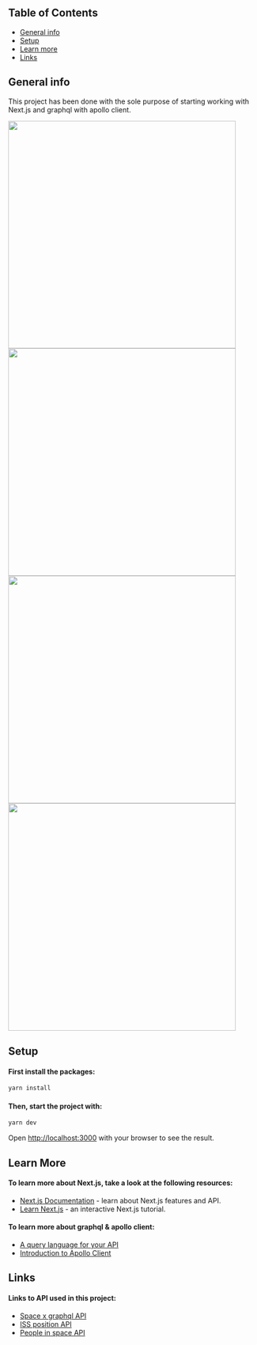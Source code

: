 ## Table of Contents

* [General info](#general-info)
* [Setup](#setup)
* [Learn more](#learn-more)
* [Links](#links)

## General info

This project has been done with the sole purpose of starting working with Next.js and graphql with apollo client.

<p float="lef" >
  <img width="460px" src="https://github.com/Ph-lo/graphql-getstarted/blob/main/one.png" />
  <img width="460px" src="https://github.com/Ph-lo/graphql-getstarted/blob/main/two.png" />
  <img width="460px" src="https://github.com/Ph-lo/graphql-getstarted/blob/main/three.png" />
  <img width="460px" src="https://github.com/Ph-lo/graphql-getstarted/blob/main/four.png" />
</p>

## Setup

#### First install the packages:

```bash
yarn install
```

#### Then, start the project with:

```bash
yarn dev
```

Open [http://localhost:3000](http://localhost:3000) with your browser to see the result.

## Learn More

#### To learn more about Next.js, take a look at the following resources:

- [Next.js Documentation](https://nextjs.org/docs) - learn about Next.js features and API.
- [Learn Next.js](https://nextjs.org/learn) - an interactive Next.js tutorial.

#### To learn more about graphql & apollo client:

- [A query language for your API](https://graphql.org)
- [Introduction to Apollo Client](https://www.apollographql.com/docs/react/)

## Links

#### Links to API used in this project:
- [Space x graphql API](https://api.spacex.land/graphql/)
- [ISS position API](http://open-notify.org/Open-Notify-API/ISS-Location-Now/)
- [People in space API](http://open-notify.org/Open-Notify-API/People-In-Space/)
